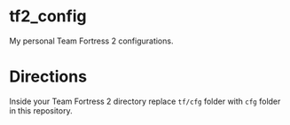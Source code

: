 # tf2_config
My personal Team Fortress 2 configurations.

# Directions
Inside your Team Fortress 2 directory replace `tf/cfg` folder with `cfg` folder in this repository.
